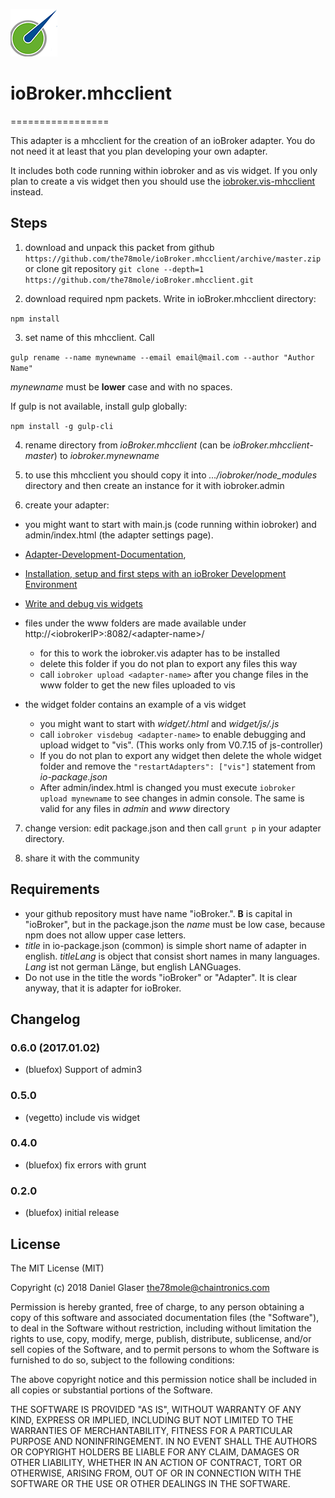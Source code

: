 ![Logo](admin/mhcclient.png)
# ioBroker.mhcclient
=================

This adapter is a mhcclient for the creation of an ioBroker adapter. You do not need it at least that you plan developing your own adapter.

It includes both code running within iobroker and as vis widget. If you only plan to create a vis widget then you should use the [iobroker.vis-mhcclient](https://github.com/the78mole/ioBroker.vis-mhcclient) instead.

## Steps 
1. download and unpack this packet from github ```https://github.com/the78mole/ioBroker.mhcclient/archive/master.zip```
  or clone git repository ```git clone --depth=1 https://github.com/the78mole/ioBroker.mhcclient.git```

2. download required npm packets. Write in ioBroker.mhcclient directory:

  ```npm install```
  
3. set name of this mhcclient. Call
  
  ```gulp rename --name mynewname --email email@mail.com --author "Author Name"```
  
  *mynewname* must be **lower** case and with no spaces.

  If gulp is not available, install gulp globally:
  
  ```npm install -g gulp-cli```
 
4. rename directory from *ioBroker.mhcclient* (can be *ioBroker.mhcclient-master*) to *iobroker.mynewname*

5. to use this mhcclient you should copy it into *.../iobroker/node_modules* directory and then create an instance for it with iobroker.admin

6. create your adapter:

  * you might want to start with main.js (code running within iobroker) and admin/index.html (the adapter settings page).

  * [Adapter-Development-Documentation](https://github.com/the78mole/ioBroker/wiki/Adapter-Development-Documentation),
  
  * [Installation, setup and first steps with an ioBroker Development Environment](https://github.com/the78mole/ioBroker/wiki/Installation,-setup-and-first-steps-with-an-ioBroker-Development-Environment)
  
  * [Write and debug vis widgets](https://github.com/the78mole/ioBroker/wiki/How-to-debug-vis-and-to-write-own-widget-set)
  
  * files under the www folders are made available under http://&lt;iobrokerIP&gt;:8082/&lt;adapter-name&gt;/
    * for this to work the iobroker.vis adapter has to be installed
    * delete this folder if you do not plan to export any files this way
    * call ```iobroker upload <adapter-name>``` after you change files in the www folder to get the new files uploaded to vis
  * the widget folder contains an example of a vis widget
    * you might want to start with *widget/<adapter-name>.html* and *widget/js/<adapter-name>.js*
    * call ```iobroker visdebug <adapter-name>``` to enable debugging and upload widget to "vis". (This works only from V0.7.15 of js-controller)
    * If you do not plan to export any widget then delete the whole widget folder and remove the ```"restartAdapters": ["vis"]``` statement from *io-package.json*
    * After admin/index.html is changed you must execute ```iobroker upload mynewname``` to see changes in admin console. The same is valid for any files in *admin* and *www* directory  

7. change version: edit package.json and then call ```grunt p``` in your adapter directory.
  
8. share it with the community

## Requirements
* your github repository must have name "ioBroker.<adaptername>". **B** is capital in "ioBroker", but in the package.json the *name* must be low case, because npm does not allow upper case letters.
* *title* in io-package.json (common) is simple short name of adapter in english. *titleLang* is object that consist short names in many languages. *Lang* ist not german Länge, but english LANGuages.
* Do not use in the title the words "ioBroker" or "Adapter". It is clear anyway, that it is adapter for ioBroker.   

## Changelog

### 0.6.0 (2017.01.02)
* (bluefox) Support of admin3

### 0.5.0
* (vegetto) include vis widget

### 0.4.0
* (bluefox) fix errors with grunt

### 0.2.0
* (bluefox) initial release

## License
The MIT License (MIT)

Copyright (c) 2018 Daniel Glaser <the78mole@chaintronics.com>

Permission is hereby granted, free of charge, to any person obtaining a copy
of this software and associated documentation files (the "Software"), to deal
in the Software without restriction, including without limitation the rights
to use, copy, modify, merge, publish, distribute, sublicense, and/or sell
copies of the Software, and to permit persons to whom the Software is
furnished to do so, subject to the following conditions:

The above copyright notice and this permission notice shall be included in
all copies or substantial portions of the Software.

THE SOFTWARE IS PROVIDED "AS IS", WITHOUT WARRANTY OF ANY KIND, EXPRESS OR
IMPLIED, INCLUDING BUT NOT LIMITED TO THE WARRANTIES OF MERCHANTABILITY,
FITNESS FOR A PARTICULAR PURPOSE AND NONINFRINGEMENT. IN NO EVENT SHALL THE
AUTHORS OR COPYRIGHT HOLDERS BE LIABLE FOR ANY CLAIM, DAMAGES OR OTHER
LIABILITY, WHETHER IN AN ACTION OF CONTRACT, TORT OR OTHERWISE, ARISING FROM,
OUT OF OR IN CONNECTION WITH THE SOFTWARE OR THE USE OR OTHER DEALINGS IN
THE SOFTWARE.
